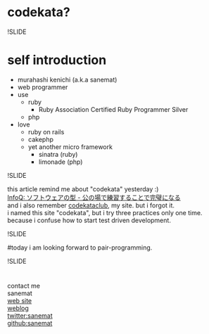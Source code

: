# codekata?

!SLIDE

# self introduction
* murahashi kenichi (a.k.a sanemat)
* web programmer
* use
    * ruby
        * Ruby Association Certified Ruby Programmer Silver
    * php
* love
    * ruby on rails
    * cakephp
    * yet another micro framework
        * sinatra (ruby)
        * limonade (php)

!SLIDE

this article remind me about "codekata" yesterday :)  
[InfoQ: ソフトウェアの型 - 公の場で練習することで完璧になる](http://www.infoq.com/jp/news/2009/12/code-kata-video)  
and i also remember [codekataclub](http://codekata.sane.jp/), my site. but i forgot it.  
i named this site "codekata", but i try three practices only one time.  
because i confuse how to start test driven development.  

!SLIDE

#today
i am looking forward to pair-programming.  

!SLIDE
#
contact me  
sanemat  
[web site](http://sane.jp/)  
[weblog](http://sane.justblog.jp/)  
[twitter:sanemat](http://twitter.com/sanemat)  
[github:sanemat](http://github.com/sanemat)  
